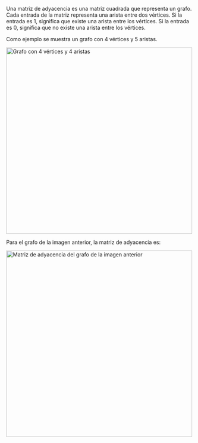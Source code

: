 Una matriz de adyacencia es una matriz cuadrada que representa un grafo. Cada entrada de la matriz representa una arista entre dos vértices. Si la entrada es 1, significa que existe una arista entre los vértices. Si la entrada es 0, significa que no existe una arista entre los vértices.

Como ejemplo se muestra un grafo con 4 vértices y 5 aristas.

<img alt="Grafo con 4 vértices y 4 aristas" src="/img/Ayuda/Grafo/MatrizAdyacencia/grafo.png" width="500em" />

Para el grafo de la imagen anterior, la matriz de adyacencia es:

<img alt="Matriz de adyacencia del grafo de la imagen anterior" src="/img/Ayuda/Grafo/MatrizAdyacencia/matrizadyacencia.png" width="500em" />